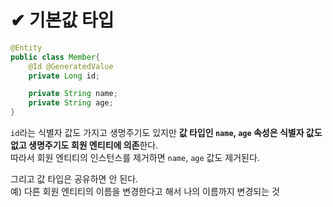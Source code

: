 # ✔ 기본값 타입   
```java
@Entity
public class Member{
    @Id @GeneratedValue
    private Long id;

    private String name;
    private String age;
}
```
`id`라는 식별자 값도 가지고 생명주기도 있지만 **값 타입인 `name`, `age` 속성은 식별자 값도 없고 생명주기도 회원 엔티티에 의존**한다.   
따라서 회원 엔티티의 인스턴스를 제거하면 `name`, `age` 값도 제거된다.   

그리고 값 타입은 공유하면 안 된다.   
예) 다른 회원 엔티티의 이름을 변경한다고 해서 나의 이름까지 변경되는 것   